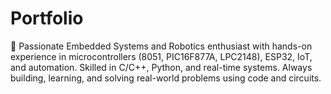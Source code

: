 # Portfolio
🚀 Passionate Embedded Systems and Robotics enthusiast with hands-on experience in microcontrollers (8051, PIC16F877A, LPC2148), ESP32, IoT, and automation. Skilled in C/C++, Python, and real-time systems. Always building, learning, and solving real-world problems using code and circuits.
